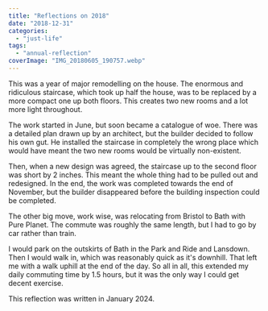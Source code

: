 ```yaml
---
title: "Reflections on 2018"
date: "2018-12-31"
categories: 
  - "just-life"
tags: 
  - "annual-reflection"
coverImage: "IMG_20180605_190757.webp"
---
```


This was a year of major remodelling on the house. The enormous and ridiculous staircase, which took up half the house, was to be replaced by a more compact one up both floors. This creates two new rooms and a lot more light throughout.

The work started in June, but soon became a catalogue of woe. There was a detailed plan drawn up by an architect, but the builder decided to follow his own gut. He installed the staircase in completely the wrong place which would have meant the two new rooms would be virtually non-existent.

Then, when a new design was agreed, the staircase up to the second floor was short by 2 inches. This meant the whole thing had to be pulled out and redesigned. In the end, the work was completed towards the end of November, but the builder disappeared before the building inspection could be completed.

The other big move, work wise, was relocating from Bristol to Bath with Pure Planet. The commute was roughly the same length, but I had to go by car rather than train.

I would park on the outskirts of Bath in the Park and Ride and Lansdown. Then I would walk in, which was reasonably quick as it's downhill. That left me with a walk uphill at the end of the day. So all in all, this extended my daily commuting time by 1.5 hours, but it was the only way I could get decent exercise.

This reflection was written in January 2024.
